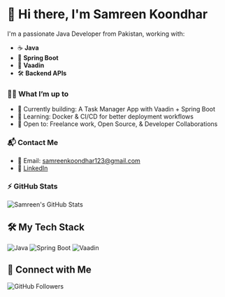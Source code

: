 # 👋 Hi there, I'm Samreen Koondhar

I'm a passionate Java Developer from Pakistan, working with:
- ☕ **Java**
- 🚀 **Spring Boot**
- 🎨 **Vaadin**
- 🛠️ **Backend APIs**

### 👩‍💻 What I’m up to
- 🔭 Currently building: A Task Manager App with Vaadin + Spring Boot  
- 🌱 Learning: Docker & CI/CD for better deployment workflows  
- 🤝 Open to: Freelance work, Open Source, & Developer Collaborations  

### 📬 Contact Me
- 📧 Email: samreenkoondhar123@gmail.com  
- 💼 [LinkedIn](https://www.linkedin.com/in/samreen-koondhar-4636b1301/)  

### ⚡ GitHub Stats
![Samreen's GitHub Stats](https://github-readme-stats.vercel.app/api?username=samreenkoondhar&show_icons=true&theme=tokyonight)

## 🛠️ My Tech Stack

![Java](https://img.shields.io/badge/Java-ED8B00?style=for-the-badge&logo=java&logoColor=white)
![Spring Boot](https://img.shields.io/badge/Spring_Boot-6DB33F?style=for-the-badge&logo=spring-boot&logoColor=white)
![Vaadin](https://img.shields.io/badge/Vaadin-0097A7?style=for-the-badge&logo=vaadin&logoColor=white)

## 🔗 Connect with Me

![GitHub Followers](https://img.shields.io/github/followers/samreenkoondhar?style=social)



